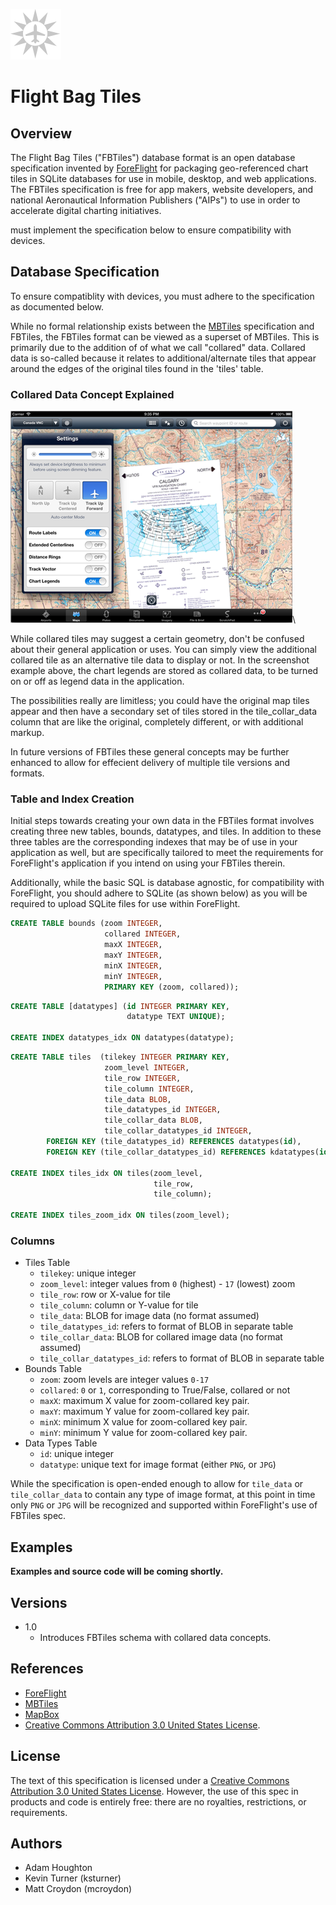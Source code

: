 ![](images/logo.png)

Flight Bag Tiles
================


Overview
--------

The Flight Bag Tiles ("FBTiles") database format is an open database
specification invented by [ForeFlight](http://www.foreflight.com) for packaging
geo-referenced chart tiles in SQLite databases  for use in mobile, desktop, and
web applications. The FBTiles specification is free for app makers, website
developers, and national Aeronautical Information Publishers ("AIPs") to use in
order to accelerate digital charting initiatives.

must implement the specification below to
ensure compatibility with devices.


Database Specification
----------------------

To ensure compatiblity with devices, you must adhere to the specification as
documented below.

While no formal relationship exists between the
[MBTiles](http://www.mbtiles.org) specification and FBTiles, the FBTiles format
can be viewed as a superset of MBTiles. This is primarily due to the addition
of of what we call "collared" data. Collared data is so-called because it
relates to additional/alternate tiles that appear around the edges of the
original tiles found in the 'tiles' table.


### Collared Data Concept Explained

![Collared Tiles Example](images/collared.png)\


While collared tiles may suggest a certain geometry, don't be confused about
their general application or uses. You can simply view the additional collared
tile as an alternative tile data to display or not. In the screenshot example
above, the chart legends are stored as collared data, to be turned on or off as
legend data in the application.

The possibilities really are limitless; you could have the original map tiles
appear and then have a secondary set of tiles stored in the tile_collar_data
column that are like the original, completely different, or with additional markup.

In future versions of FBTiles these general concepts may be further enhanced to
allow for effecient delivery of multiple tile versions and formats.

### Table and Index Creation

Initial steps towards creating your own data in the FBTiles format involves
creating three new tables, bounds, datatypes, and tiles. In addition to these
three tables are the corresponding indexes that may be of use in your
application as well, but are specifically tailored to meet the requirements for
ForeFlight's application if you intend on using your FBTiles therein.

Additionally, while the basic SQL is database agnostic, for compatibility with
ForeFlight, you should adhere to SQLite (as shown below) as you will be
required to upload SQLite files for use within ForeFlight.

```sql
CREATE TABLE bounds (zoom INTEGER,
                     collared INTEGER,
                     maxX INTEGER,
                     maxY INTEGER,
                     minX INTEGER,
                     minY INTEGER,
                     PRIMARY KEY (zoom, collared));
```

```sql
CREATE TABLE [datatypes] (id INTEGER PRIMARY KEY,
                          datatype TEXT UNIQUE);

CREATE INDEX datatypes_idx ON datatypes(datatype);
```

```sql
CREATE TABLE tiles  (tilekey INTEGER PRIMARY KEY,
                     zoom_level INTEGER,
                     tile_row INTEGER,
                     tile_column INTEGER,
                     tile_data BLOB,
                     tile_datatypes_id INTEGER,
                     tile_collar_data BLOB,
                     tile_collar_datatypes_id INTEGER,
        FOREIGN KEY (tile_datatypes_id) REFERENCES datatypes(id),
        FOREIGN KEY (tile_collar_datatypes_id) REFERENCES kdatatypes(id));

CREATE INDEX tiles_idx ON tiles(zoom_level,
                                tile_row,
                                tile_column);

CREATE INDEX tiles_zoom_idx ON tiles(zoom_level);
```

### Columns

 * Tiles Table
    + `tilekey`: unique integer
    + `zoom_level`: integer values from `0` (highest) - `17` (lowest) zoom
    + `tile_row`: row or X-value for tile
    + `tile_column`: column or Y-value for tile
    + `tile_data`: BLOB for image data (no format assumed)
    + `tile_datatypes_id`: refers to format of BLOB in separate table
    + `tile_collar_data`: BLOB for collared image data (no format assumed)
    + `tile_collar_datatypes_id`: refers to format of BLOB in separate table
 * Bounds Table
    + `zoom`: zoom levels are integer values `0-17`
    + `collared`: `0` or `1`, corresponding to True/False, collared or not
    + `maxX`: maximum X value for zoom-collared key pair.
    + `maxY`: maximum Y value for zoom-collared key pair.
    + `minX`: minimum X value for zoom-collared key pair.
    + `minY`: minimum Y value for zoom-collared key pair.
 * Data Types Table
    + `id`: unique integer
    + `datatype`: unique text for image format (either `PNG`, or `JPG`)

While the specification is open-ended enough to allow for `tile_data` or
`tile_collar_data` to contain any type of image format, at this point in time
only `PNG` or `JPG` will be recognized and supported within ForeFlight's use of
FBTiles spec.


Examples
--------

**Examples and source code will be coming shortly.**

<!-- Included in this repository are a number of examples using Python to construct
an FBTiles dataset as a SQLite file. -->


Versions
--------

 * 1.0
    + Introduces FBTiles schema with collared data concepts.


References
----------

 * [ForeFlight](http://www.foreflight.com)
 * [MBTiles](http://www.mbtiles.org)
 * [MapBox](http://www.mapbox.com)
 * [Creative Commons Attribution 3.0 United States
License](http://creativecommons.org/licenses/by/3.0/us/).

License
-------

The text of this specification is licensed under a
[Creative Commons Attribution 3.0 United States
License](http://creativecommons.org/licenses/by/3.0/us/).
However, the use of this spec in products and code is entirely free: there are
no royalties, restrictions, or requirements.

Authors
-------

 * Adam Houghton
 * Kevin Turner (ksturner)
 * Matt Croydon (mcroydon)
